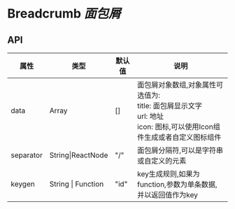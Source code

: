# Breadcrumb  *面包屑*

<example />

## API

| 属性 | 类型 | 默认值 | 说明 |
| --- | --- | --- | ---|
| data | Array | [] | 面包屑对象数组,对象属性可选值为: <br />title: 面包屑显示文字<br />url: 地址<br />icon: 图标,可以使用Icon组件生成或者自定义图标组件|
| separator | String\|ReactNode | "/" | 面包屑分隔符,可以是字符串或自定义的元素|
| keygen | String \| Function | "id" | key生成规则,如果为function,参数为单条数据, 并以返回值作为key
